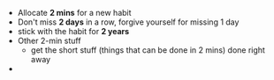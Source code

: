 - Allocate **2 mins** for a new habit
- Don't miss **2 days** in a row, forgive yourself for missing 1 day
- stick with the habit for **2 years** 
- Other 2-min stuff
    - get the short stuff (things that can be done in 2 mins) done right away
- 
